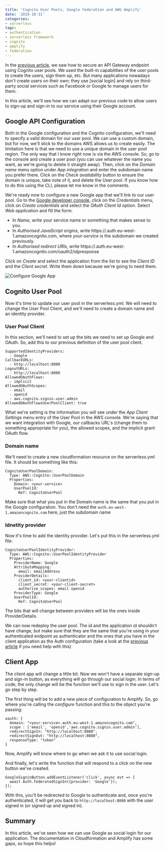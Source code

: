 ```yaml
---
title: 'Cognito User Pools, Google federation and AWS Amplify'
date: '2019-10-31'
categories:
- serverless
tags:
- authentication
- serverless framework
- cognito
- amplify
- federation
---
```


In the [previous article](https://vgaltes.com/post/api-gw-basic-auth/), we saw how to secure an API Gateway endpoint using Cognito user pools. We used the built-in capabilities of the user pools to create the users, sign them up, etc. But many applications nowadays don't create users on their own; they use [social login] and rely on third-party social services such as Facebook or Google to manage users for them.

In this article, we'll see how we can adapt our previous code to allow users to sign-up and sign-in to our service using their Google account.

## Google API Configuration
Both in the Google configuration and the Cognito configuration, we'll need to specify a valid domain for our user pool. We can use a custom domain, but for now, we'll stick to the domains AWS allows us to create easily. The limitation here is that we need to use a unique domain in the user pool region. The only way that I know right now is via the AWS console. So, go to the console and create a user pool (you can use whatever the name you want, as we're going to delete it straight away). Then, click on the *Domain name* menu option under *App integration* and enter the subdomain name you prefer there. Click on the *Check availability* button to ensure the domain is unique, take note of it, and delete the User pool. If you know how to do this using the CLI, please let me know in the comments.

We're ready now to configure a new Google app that we'll link to our user pool. Go to the [Google developer console](https://console.developers.google.com/), click on the *Credentials* menu, click on *Create credentials* and select the *OAuth Client Id* option. Select *Web application* and fill the form:
 - In *Name*, write your service name or something that makes sense to you.
 - In *Authorised JavaScript origins*, write https://<your-service>.auth.eu-west-1.amazoncognito.com, where *your-service* is the subdomain we created previously.
 - In *Authorised redirect URIs*, write https://<your-service>.auth.eu-west-1.amazoncognito.com/oauth2/idpresponse

Click on *Create* and select the application from the list to see the *Client ID* and the *Client secret*. Write them down because we're going to need them.

![Configure Google App](/images/AddGoogleApp.png)


## Cognito User Pool
Now it's time to update our user pool in the serverless.yml. We will need to change the User Pool Client, and we'll need to create a domain name and an identity provider.

### User Pool Client
In this section, we'll need to set up the bits we need to set up Google and OAuth. So, add this to our previous definition of the user pool client.

```
SupportedIdentityProviders: 
  - Google
CallbackURLs: 
  - http://localhost:8080
LogoutURLs:
  - http://localhost:8080
AllowedOAuthFlows:
  - implicit
AllowedOAuthScopes: 
  - email
  - openid
  - aws.cognito.signin.user.admin
AllowedOAuthFlowsUserPoolClient: true
```

What we're setting is the information you will see under the *App Client Settings* menu entry of the User Pool in the AWS console. We're saying that we want integration with Google, our callbacks URL's (change them to something appropriate for you), the allowed scopes, and the implicit grant OAuth flow.

### Domain name
We'll need to create a new cloudformation resource on the serverless.yml file. It should be something like this:

```
CognitoUserPoolDomain:
  Type: AWS::Cognito::UserPoolDomain
  Properties: 
    Domain: <your-service>
    UserPoolId: 
      Ref: CognitoUserPool
```

Make sure that what you put in the Domain name is the same that you put in the Google configuration. You don't need the `auth.eu-west-1.amazoncognito.com` here, just the subdomain name

### Idnetity provider
Now it's time to add the identity provider. Let's put this in the serverless.yml file:

```
CognitoUserPoolIdentityProvider:
  Type: AWS::Cognito::UserPoolIdentityProvider
  Properties: 
    ProviderName: Google
    AttributeMapping:
      email: emailAddress
    ProviderDetails:
      client_id: <your-clientid>
      client_secret: <your-client-secret>
      authorize_scopes: email openid
    ProviderType: Google
    UserPoolId: 
      Ref: CognitoUserPool
```

The bits that will change between providers will be the ones inside ProviderDetails.

We can now redeploy the user pool. The id and the application id shouldn't have change, but make sure that they are the same that you're using in your authenticated endpoint as authenticator and the ones that you have in the client application as the Auth configuration (take a look at the [previous article](https://vgaltes.com/post/api-gw-basic-auth/) if you need help with this)


## Client App

The client app will change a little bit. Now we won't have a separate sign-up and sign-in button, as everything will go through our social login. In terms of code, the only change will be the function we'll use to sign in the user. Let's go step by step.

The first thing will be to add a new piece of configuration to Amplify. So, go where you're calling the *configure* function and this to the object you're passing:

```
oauth: {
  domain: "<your-service>.auth.eu-west-1.amazoncognito.com",
  scope : ['email', 'openid','aws.cognito.signin.user.admin'],
  redirectSignIn: "http://localhost:8080",
  redirectSignOut: "http://localhost:8080",
  responseType: "token"
}
```

Now, Amplify will know where to go when we ask it to use social login.

And finally, let's write the function that will respond to a click on the new button we've created.

```
GoogleSigninButton.addEventListener('click', async evt => {
  await Auth.federatedSignIn({provider: 'Google'});
});
```

With this, you'll be redirected to Google to authenticate and, once you're authenticated, it will get you back to `http://localhost:8080` with the user signed in (or signed up and signed in).

## Summary
In this article, we've seen how we can use Google as social login for our application. The documentation in Cloudformation and Amplify has some gaps, so hope this helps!

